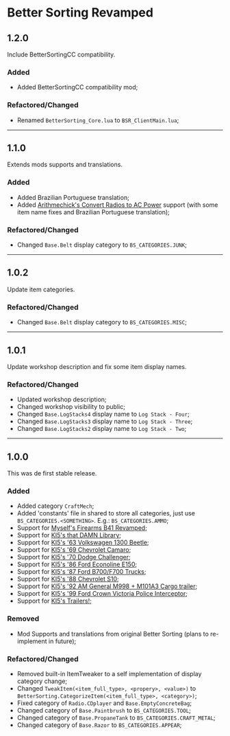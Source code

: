 # Better Sorting Revamped

## 1.2.0

Include BetterSortingCC compatibility.

### Added
- Added BetterSortingCC compatibility mod;

### Refactored/Changed
- Renamed `BetterSorting_Core.lua` to `BSR_ClientMain.lua`;

---

## 1.1.0

Extends mods supports and translations.

### Added
- Added Brazilian Portuguese translation;
- Added [Arithmechick's Convert Radios to AC Power](https://steamcommunity.com/sharedfiles/filedetails/?id=2857191956) support (with some item name fixes and Brazilian Portuguese translation);

### Refactored/Changed
- Changed `Base.Belt` display category to `BS_CATEGORIES.JUNK`;

---

## 1.0.2

Update item categories.

### Refactored/Changed
- Changed `Base.Belt` display category to `BS_CATEGORIES.MISC`;

---

## 1.0.1

Update workshop description and fix some item display names.

### Refactored/Changed
- Updated workshop description;
- Changed workshop visibility to public;
- Changed `Base.LogStacks4` display name to `Log Stack - Four`;
- Changed `Base.LogStacks3` display name to `Log Stack - Three`;
- Changed `Base.LogStacks2` display name to `Log Stack - Two`;

---

## 1.0.0

This was de first stable release.

### Added
- Added category `CraftMech`;
- Added 'constants' file in shared to store all categories, just use `BS_CATEGORIES.<SOMETHING>`. E.g.: `BS_CATEGORIES.AMMO`;
- Support for [Myself's Firearms B41 Revamped](https://steamcommunity.com/sharedfiles/filedetails/?id=3243752606);
- Support for [KI5's that DAMN Library](https://steamcommunity.com/sharedfiles/filedetails/?id=3171167894);
- Support for [KI5's '63 Volkswagen 1300 Beetle](https://steamcommunity.com/sharedfiles/filedetails/?id=3005903549);
- Support for [KI5's '69 Chevrolet Camaro](https://steamcommunity.com/sharedfiles/filedetails/?id=2991201484);
- Support for [KI5's '70 Dodge Challenger](https://steamcommunity.com/sharedfiles/filedetails/?id=2873290424);
- Support for [KI5's '86 Ford Econoline E150](https://steamcommunity.com/sharedfiles/filedetails/?id=2870394916);
- Support for [KI5's '87 Ford B700/F700 Trucks](https://steamcommunity.com/sharedfiles/filedetails/?id=3110911330);
- Support for [KI5's '88 Chevrolet S10](https://steamcommunity.com/sharedfiles/filedetails/?id=2886832936);
- Support for [KI5's '92 AM General M998 + M101A3 Cargo trailer](https://steamcommunity.com/sharedfiles/filedetails/?id=2642541073);
- Support for [KI5's '99 Ford Crown Victoria Police Interceptor](https://steamcommunity.com/sharedfiles/filedetails/?id=2971246021);
- Support for [KI5's Trailers!](https://steamcommunity.com/sharedfiles/filedetails/?id=3330403100);

### Removed
- Mod Supports and translations from original Better Sorting (plans to re-implement in future);

### Refactored/Changed
- Removed built-in ItemTweaker to a self implementation of display category change;
- Changed `TweakItem(<item_full_type>, <propery>, <value>)` to `BetterSorting.CategorizeItem(<item_full_type>, <category>)`;
- Fixed category of `Radio.CDplayer` and `Base.EmptyConcreteBag`;
- Changed category of `Base.Paintbrush` to `BS_CATEGORIES.TOOL`;
- Changed category of `Base.PropaneTank` to `BS_CATEGORIES.CRAFT_METAL`;
- Changed category of `Base.Razor` to `BS_CATEGORIES.APPEAR`;

